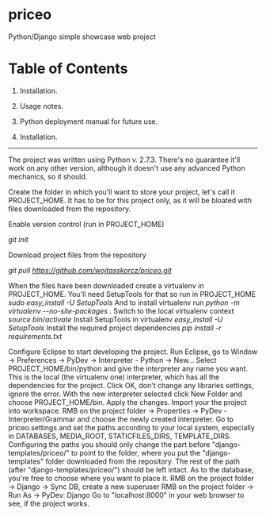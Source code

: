 priceo
======

Python/Django simple showcase web project


Table of Contents
=================

1. Installation.
2. Usage notes.
3. Python deployment manual for future use.


1. Installation.
----------------

The project was written using Python v. 2.7.3. There's no guarantee it'll work on any other version, although it doesn't use any advanced Python mechanics, so it should.

Create the folder in which you'll want to store your project, let's call it PROJECT_HOME. It has to be for this project only, as it will be bloated with files downloaded from the repository.

Enable version control (run in PROJECT_HOME)

*git init*

Download project files from the repository

*git pull https://github.com/wojtasskorcz/priceo.git*

When the files have been downloaded create a virtualenv in PROJECT_HOME.
You'll need SetupTools for that so run in PROJECT_HOME
*sudo easy_install -U SetupTools*
And to install virtualenv run
*python -m virtualenv --no-site-packages .*
Switch to the local virtualenv context
*source bin/activate*
Install SetupTools in virtualenv
*easy_install -U SetupTools*
Install the required project dependencies
*pip install -r requirements.txt*

Configure Eclipse to start developing the project.
Run Eclipse, go to Window -> Preferences -> PyDev -> Interpreter - Python -> New...
Select PROJECT_HOME/bin/python and give the interpreter any name you want. This is the local (the virtualenv one) interpreter, which has all the dependencies for the project.
Click OK, don't change any libraries settings, ignore the error.
With the new interpreter selected click New Folder and choose PROJECT_HOME/bin. Apply the changes.
Import your the project into workspace. RMB on the project folder -> Properties -> PyDev - Interpreter/Grammar and choose the newly created interpreter.
Go to priceo.settings and set the paths according to your local system, especially in DATABASES, MEDIA_ROOT, STATICFILES_DIRS, TEMPLATE_DIRS. Configuring the paths you should only change the part before "django-templates/priceo/" to point to the folder, where you put the "django-templates" folder downloaded from the repository. The rest of the path (after "django-templates/priceo/") should be left intact. As to the database, you're free to choose where you want to place it.
RMB on the project folder -> Django -> Sync DB, create a new superuser
RMB on the project folder -> Run As -> PyDev: Django
Go to "localhost:8000" in your web browser to see, if the project works.